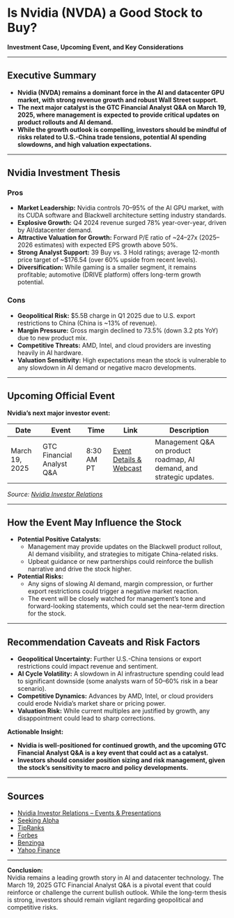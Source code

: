 # Is Nvidia (NVDA) a Good Stock to Buy?  
**Investment Case, Upcoming Event, and Key Considerations**

---

## Executive Summary

- **Nvidia (NVDA) remains a dominant force in the AI and datacenter GPU market, with strong revenue growth and robust Wall Street support.**
- **The next major catalyst is the GTC Financial Analyst Q&A on March 19, 2025, where management is expected to provide critical updates on product rollouts and AI demand.**
- **While the growth outlook is compelling, investors should be mindful of risks related to U.S.-China trade tensions, potential AI spending slowdowns, and high valuation expectations.**

---

## Nvidia Investment Thesis

### **Pros**
- **Market Leadership:** Nvidia controls 70–95% of the AI GPU market, with its CUDA software and Blackwell architecture setting industry standards.
- **Explosive Growth:** Q4 2024 revenue surged 78% year-over-year, driven by AI/datacenter demand.
- **Attractive Valuation for Growth:** Forward P/E ratio of ~24–27x (2025–2026 estimates) with expected EPS growth above 50%.
- **Strong Analyst Support:** 39 Buy vs. 3 Hold ratings; average 12-month price target of ~$176.54 (over 60% upside from recent levels).
- **Diversification:** While gaming is a smaller segment, it remains profitable; automotive (DRIVE platform) offers long-term growth potential.

### **Cons**
- **Geopolitical Risk:** $5.5B charge in Q1 2025 due to U.S. export restrictions to China (China is ~13% of revenue).
- **Margin Pressure:** Gross margin declined to 73.5% (down 3.2 pts YoY) due to new product mix.
- **Competitive Threats:** AMD, Intel, and cloud providers are investing heavily in AI hardware.
- **Valuation Sensitivity:** High expectations mean the stock is vulnerable to any slowdown in AI demand or negative macro developments.

---

## Upcoming Official Event

**Nvidia’s next major investor event:**

| Date         | Event                        | Time        | Link                                                                                                                        | Description                                                                                  |
|--------------|-----------------------------|-------------|-----------------------------------------------------------------------------------------------------------------------------|----------------------------------------------------------------------------------------------|
| March 19, 2025 | GTC Financial Analyst Q&A   | 8:30 AM PT  | [Event Details & Webcast](https://investor.nvidia.com/events-and-presentations/events-and-presentations/event-details/2025/GTC-Financial-Analyst-QA-2025-03-19-08-30-AM-PT/default.aspx) | Management Q&A on product roadmap, AI demand, and strategic updates.                         |

*Source: [Nvidia Investor Relations](https://investor.nvidia.com/events-and-presentations/events-and-presentations/default.aspx)*

---

## How the Event May Influence the Stock

- **Potential Positive Catalysts:**
  - Management may provide updates on the Blackwell product rollout, AI demand visibility, and strategies to mitigate China-related risks.
  - Upbeat guidance or new partnerships could reinforce the bullish narrative and drive the stock higher.
- **Potential Risks:**
  - Any signs of slowing AI demand, margin compression, or further export restrictions could trigger a negative market reaction.
  - The event will be closely watched for management’s tone and forward-looking statements, which could set the near-term direction for the stock.

---

## Recommendation Caveats and Risk Factors

- **Geopolitical Uncertainty:** Further U.S.-China tensions or export restrictions could impact revenue and sentiment.
- **AI Cycle Volatility:** A slowdown in AI infrastructure spending could lead to significant downside (some analysts warn of 50–60% risk in a bear scenario).
- **Competitive Dynamics:** Advances by AMD, Intel, or cloud providers could erode Nvidia’s market share or pricing power.
- **Valuation Risk:** While current multiples are justified by growth, any disappointment could lead to sharp corrections.

**Actionable Insight:**  
- **Nvidia is well-positioned for continued growth, and the upcoming GTC Financial Analyst Q&A is a key event that could act as a catalyst.**  
- **Investors should consider position sizing and risk management, given the stock’s sensitivity to macro and policy developments.**

---

## Sources

- [Nvidia Investor Relations – Events & Presentations](https://investor.nvidia.com/events-and-presentations/events-and-presentations/default.aspx)
- [Seeking Alpha](https://seekingalpha.com/article/4775165-nvidia-stock-already-on-the-way-back-up-after-tariffs-turmoil-reiterate-buy)
- [TipRanks](https://www.tipranks.com/news/stick-to-champions-says-investor-about-nvidia-stock)
- [Forbes](https://www.forbes.com.au/news/world-news/heres-why-theres-a-silver-lining-for-nvidia-after-trumps-china-ai-chip-curb/)
- [Benzinga](https://www.benzinga.com/analyst-ratings/analyst-color/25/03/44539735/nvidia-stock-an-attractive-opportunity-analyst-says-valuation-cheap-despite-china-restrictions)
- [Yahoo Finance](https://finance.yahoo.com/news/why-nvidia-stock-could-techs-130000660.html)

---

**Conclusion:**  
Nvidia remains a leading growth story in AI and datacenter technology. The March 19, 2025 GTC Financial Analyst Q&A is a pivotal event that could reinforce or challenge the current bullish outlook. While the long-term thesis is strong, investors should remain vigilant regarding geopolitical and competitive risks.